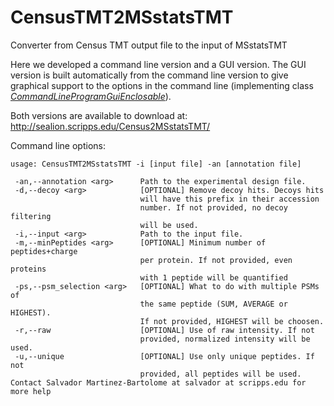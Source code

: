 # CensusTMT2MSstatsTMT
Converter from Census TMT output file to the input of MSstatsTMT

Here we developed a command line version and a GUI version. The GUI version is built automatically from the command line version to give graphical support to the options in the command line (implementing class [*CommandLineProgramGuiEnclosable*](https://github.com/proteomicsyates/utilities/blob/master/src/main/java/edu/scripps/yates/utilities/swing/CommandLineProgramGuiEnclosable.java)).

Both versions are available to download at: http://sealion.scripps.edu/Census2MSstatsTMT/

Command line options:
```
usage: CensusTMT2MSstatsTMT -i [input file] -an [annotation file]

 -an,--annotation <arg>      Path to the experimental design file.
 -d,--decoy <arg>            [OPTIONAL] Remove decoy hits. Decoys hits
                             will have this prefix in their accession
                             number. If not provided, no decoy filtering
                             will be used.
 -i,--input <arg>            Path to the input file.
 -m,--minPeptides <arg>      [OPTIONAL] Minimum number of peptides+charge
                             per protein. If not provided, even proteins
                             with 1 peptide will be quantified
 -ps,--psm_selection <arg>   [OPTIONAL] What to do with multiple PSMs of
                             the same peptide (SUM, AVERAGE or HIGHEST).
                             If not provided, HIGHEST will be choosen.
 -r,--raw                    [OPTIONAL] Use of raw intensity. If not
                             provided, normalized intensity will be used.
 -u,--unique                 [OPTIONAL] Use only unique peptides. If not
                             provided, all peptides will be used.
Contact Salvador Martinez-Bartolome at salvador at scripps.edu for more help
```

